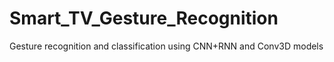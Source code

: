 # Smart_TV_Gesture_Recognition
Gesture recognition and classification using CNN+RNN and Conv3D models

